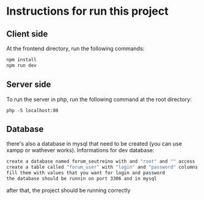 # Instructions for run this project

## Client side
At the frontend directory, run the following commands:

```bash
npm install 
npm run dev
```
## Server side
To run the server in php, run the following command at the root directory: 
```
php -S localhost:80

```
## Database
there's also a database in mysql that need to be created (you can use xampp or wathever works).
Informations for dev database:

```bash
create a database named forum_seutreino with and "root" and "" access
create a table called "forum_user" with "login" and "password" columns 
fill them with values that you want for login and password  
the database should be runnin on port 3306 and in mysql 
``` 

after that, the project should be running correctly
